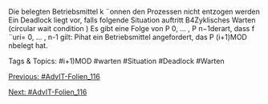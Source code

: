 Die belegten Betriebsmittel k ¨onnen den Prozessen nicht entzogen werden
Ein Deadlock liegt vor, falls folgende Situation auftritt
B4Zyklisches Warten (circular wait condition )
Es gibt eine Folge von P 0, ... , P n−1derart, dass f ¨uri= 0, ... , n-1 gilt:
Pihat ein Betriebsmittel angefordert, das P (i+1)MOD nbelegt hat.

   Tags & Topics:
   #i+1)MOD
   #warten
   #Situation
   #Deadlock
   #Warten

[Previous: #AdvIT-Folien_116](AdvIT-Folien_116.md)

[Next: #AdvIT-Folien_116](AdvIT-Folien_116.md)